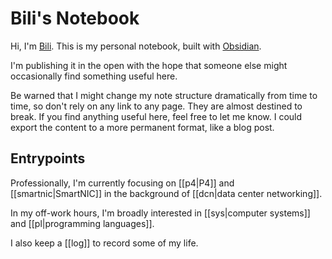 # Bili's Notebook

Hi, I'm [Bili](https://qobilidop.dev). This is my personal notebook, built with [Obsidian](https://obsidian.md).

I'm publishing it in the open with the hope that someone else might occasionally find something useful here.

Be warned that I might change my note structure dramatically from time to time, so don't rely on any link to any page. They are almost destined to break. If you find anything useful here, feel free to let me know. I could export the content to a more permanent format, like a blog post.

## Entrypoints

Professionally, I'm currently focusing on [[p4|P4]] and [[smartnic|SmartNIC]] in the background of [[dcn|data center networking]].

In my off-work hours, I'm broadly interested in [[sys|computer systems]] and [[pl|programming languages]].

I also keep a [[log]] to record some of my life.

